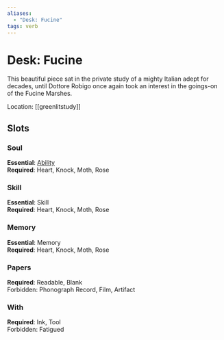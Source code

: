 ```yaml
---
aliases:
  - "Desk: Fucine"
tags: verb
---
```

# Desk: Fucine
This beautiful piece sat in the private study of a mighty Italian adept for decades, until Dottore Robigo once again took an interest in the goings-on of the Fucine Marshes.

Location: [[greenlitstudy]]
## Slots
### Soul
**Essential**: [Ability](https://uadaf.theevilroot.xyz/rowenarium/element/ability)<br>
**Required**: Heart, Knock, Moth, Rose
### Skill
**Essential**: Skill<br>
**Required**: Heart, Knock, Moth, Rose
### Memory
**Essential**: Memory<br>
**Required**: Heart, Knock, Moth, Rose
### Papers
**Required**: Readable, Blank<br>
Forbidden: Phonograph Record, Film, Artifact
### With
**Required**: Ink, Tool<br>
Forbidden: Fatigued

